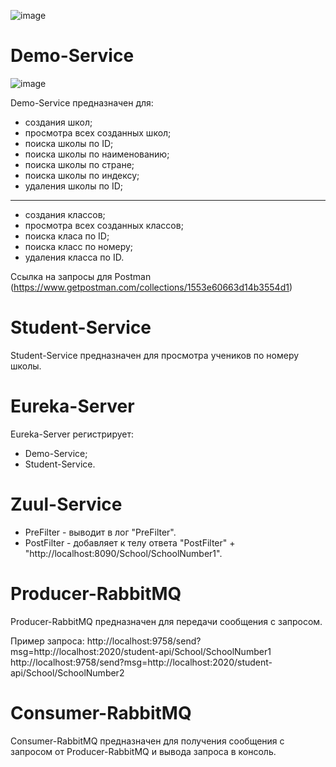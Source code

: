 ![image](https://user-images.githubusercontent.com/49644368/56210177-e911e580-605d-11e9-9709-6c66e0f67dcf.png)

# Demo-Service

![image](https://user-images.githubusercontent.com/49644368/56210321-45750500-605e-11e9-9008-9c3d2ef4a96e.png)

Demo-Service предназначен для:
* создания школ;
* просмотра всех созданных школ;
* поиска школы по ID;
* поиска школы по наименованию;
* поиска школы по стране;
* поиска школы по индексу;
* удаления школы по ID;
---
* создания классов;
* просмотра всех созданных классов;
* поиска класа по ID;
* поиска класс по номеру;
* удаления класса по ID. 

Ссылка на запросы для Postman (https://www.getpostman.com/collections/1553e60663d14b3554d1)

# Student-Service
Student-Service предназначен для просмотра учеников по номеру школы.

# Eureka-Server
Eureka-Server регистрирует:
* Demo-Service;
* Student-Service.

# Zuul-Service
* PreFilter - выводит в лог "PreFilter".
* PostFilter - добавляет к телу ответа "PostFilter" + "http://localhost:8090/School/SchoolNumber1".

# Producer-RabbitMQ
Producer-RabbitMQ предназначен для передачи сообщения с запросом.

Пример запроса:
http://localhost:9758/send?msg=http://localhost:2020/student-api/School/SchoolNumber1
http://localhost:9758/send?msg=http://localhost:2020/student-api/School/SchoolNumber2

# Consumer-RabbitMQ
Consumer-RabbitMQ предназначен для получения сообщения с запросом от Producer-RabbitMQ и вывода запроса в консоль. 
